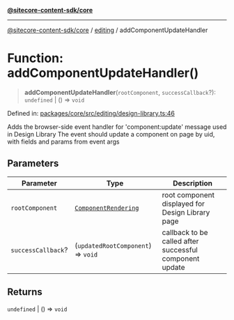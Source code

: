 [**@sitecore-content-sdk/core**](../../README.md)

***

[@sitecore-content-sdk/core](../../README.md) / [editing](../README.md) / addComponentUpdateHandler

# Function: addComponentUpdateHandler()

> **addComponentUpdateHandler**(`rootComponent`, `successCallback`?): `undefined` \| () => `void`

Defined in: [packages/core/src/editing/design-library.ts:46](https://github.com/Sitecore/content-sdk/blob/0d1933830661df0273ddb41b92f4a0934e861521/packages/core/src/editing/design-library.ts#L46)

Adds the browser-side event handler for 'component:update' message used in Design Library
The event should update a component on page by uid, with fields and params from event args

## Parameters

| Parameter | Type | Description |
| ------ | ------ | ------ |
| `rootComponent` | [`ComponentRendering`](../../layout/interfaces/ComponentRendering.md) | root component displayed for Design Library page |
| `successCallback`? | (`updatedRootComponent`) => `void` | callback to be called after successful component update |

## Returns

`undefined` \| () => `void`
